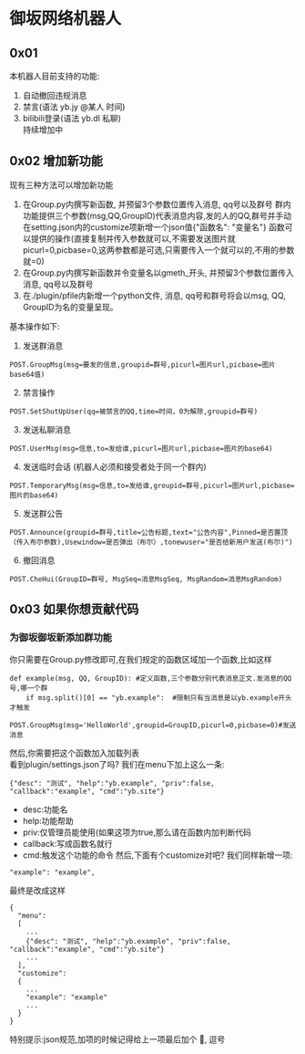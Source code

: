 # 御坂网络机器人  
## 0x01  
本机器人目前支持的功能:  
1. 自动撤回违规消息  
2. 禁言(语法 yb.jy @某人 时间)
3. bilibili登录(语法 yb.dl 私聊)  
持续增加中
## 0x02 增加新功能  
现有三种方法可以增加新功能
1. 在Group.py内撰写新函数, 并预留3个参数位置传入消息, qq号以及群号
群内功能提供三个参数(msg,QQ,GroupID)代表消息内容,发的人的QQ,群号并手动在setting.json内的customize项新增一个json值{"函数名": "变量名"}
函数可以提供的操作(直接复制并传入参数就可以,不需要发送图片就picurl=0,picbase=0,这两参数都是可选,只需要传入一个就可以的,不用的参数就=0) 
2. 在Group.py内撰写新函数并令变量名以gmeth_开头, 并预留3个参数位置传入消息, qq号以及群号
3. 在./plugin/pfile内新增一个python文件, 消息, qq号和群号将会以msg, QQ, GroupID为名的变量呈现。

基本操作如下:
1. 发送群消息
```
POST.GroupMsg(msg=要发的信息,groupid=群号,picurl=图片url,picbase=图片base64值)
```
2. 禁言操作
```
POST.SetShutUpUser(qq=被禁言的QQ,time=时间，0为解除,groupid=群号)
```
3. 发送私聊消息
```
POST.UserMsg(msg=信息,to=发给谁,picurl=图片url,picbase=图片的base64)
```
4. 发送临时会话 (机器人必须和接受者处于同一个群内)
```
POST.TemporaryMsg(msg=信息,to=发给谁,groupid=群号,picurl=图片url,picbase=图片的base64)
```
5. 发送群公告
```
POST.Announce(groupid=群号,title=公告标题,text="公告内容",Pinned=是否置顶（传入布尔参数),Usewindow=是否弹出（布尔）,tonewuser="是否给新用户发送(布尔)")
```
6. 撤回消息
```
POST.CheHui(GroupID=群号, MsgSeq=消息MsgSeq, MsgRandom=消息MsgRandom)
```
## 0x03 如果你想贡献代码  
### 为御坂御坂新添加群功能  
你只需要在Group.py修改即可,在我们规定的函数区域加一个函数,比如这样  
```
def example(msg, QQ, GroupID): #定义函数,三个参数分别代表消息正文.发消息的QQ号,哪一个群
    if msg.split()[0] == "yb.example":  #限制只有当消息是以yb.example开头才触发
        POST.GroupMsg(msg='HelloWorld',groupid=GroupID,picurl=0,picbase=0)#发送消息
```
然后,你需要把这个函数加入加载列表  
看到plugin/settings.json了吗?
我们在menu下加上这么一条:
```
{"desc": "测试", "help":"yb.example", "priv":false, "callback":"example", "cmd":"yb.site"}
```
* desc:功能名
* help:功能帮助
* priv:仅管理员能使用(如果这项为true,那么请在函数内加判断代码
* callback:写成函数名就行
* cmd:触发这个功能的命令
然后,下面有个customize对吧?
我们同样新增一项:
```
"example": "example",
```
最终是改成这样
```
{
  "menu":
  [
    ...
    {"desc": "测试", "help":"yb.example", "priv":false, "callback":"example", "cmd":"yb.site"}
    ...
  ],
  "customize":
  {
    ...
    "example": "example"
    ...
  }
}
```
特别提示:json规范,加项的时候记得给上一项最后加个 , 逗号